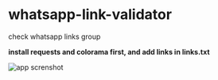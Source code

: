 # whatsapp-link-validator
check whatsapp links group

**install requests and colorama first, and add links in links.txt**


![app screnshot](https://img001.prntscr.com/file/img001/5V2_JZHLRdKE-d6iEJYpOA.png)
